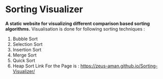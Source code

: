 # Sorting Visualizer

**A static website for visualizing different comparison based sorting algorithms.**
Visualisation is done for following sorting techniques : 
1. Bubble Sort
2. Selection Sort
3. Insertion Sort
4. Merge Sort
5. Quick Sort
6. Heap Sort
Link For the Page is : https://zeus-aman.github.io/Sorting-Visualizer/
